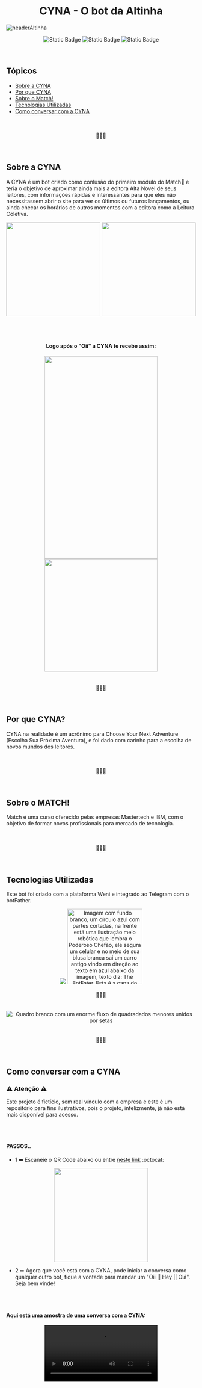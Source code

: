 <h1 align="center">CYNA - O bot da Altinha</h1>

![headerAltinha](https://github.com/miaurbanno/bot-cyna/assets/67329795/ea00aa0f-0b50-49ad-ae0d-67ac06a2f835)

<div align="center">
  <img alt="Static Badge" src="https://img.shields.io/github/stars/miaurbanno?style=social">
  <img alt="Static Badge" src="https://img.shields.io/badge/Status-Finalizado-blue?style=plastic&logo=github&labelColor=black&color=yellow">
  <img alt="Static Badge" src="https://img.shields.io/badge/Linguagens-Sem_Programa%C3%A7%C3%A3o-blue?style=plastic&logo=github&labelColor=black&color=yellow">
</div>

<br>
</br>

## Tópicos

* [Sobre a CYNA](#sobre-a-cyna)
* [Por que CYNA](#por-que-cyna)
* [Sobre o Match!](#sobre-o-match)
* [Tecnologias Utilizadas](#tecnologias-utilizadas)
* [Como conversar com a CYNA](#como-conversar-com-a-cyna)
  




<br>
</br>
<div align="center">
  🖤💛🖤
</div>
<br>
</br>

## Sobre a CYNA
A CYNA é um bot criado como conlusão do primeiro módulo do Match💙 e teria o objetivo de aproximar ainda mais a editora Alta Novel de seus leitores, com informações rápidas e interessantes para que eles não necessitassem abrir o site para ver os últimos ou futuros lançamentos, ou ainda checar os horários de outros momentos com a editora como a Leitura Coletiva. 

<div align="center">
  <img width=250 height=250 src="https://github.com/miaurbanno/bot-cyna/assets/67329795/602acea6-1e5b-4b94-ac57-c055809d13d4">
  <img width=250 height=250 src="https://github.com/miaurbanno/bot-cyna/assets/67329795/bdfdcece-2fd9-44e7-bf19-791215265387">
    
  <br></br>
  
#### Logo após o "Oii" a CYNA te recebe assim:

  <img width=300 height=539 src="https://github.com/miaurbanno/bot-cyna/assets/67329795/d07ce4f8-52b2-4c9a-96cd-9fe35033d964">
  <img width=300 heigth=500 src="https://github.com/miaurbanno/bot-cyna/assets/67329795/63901743-033b-4a29-8567-d0ac94617d08">
</div>

<br>
</br>
<div align="center">
  🖤💛🖤
</div>
<br>
</br>

## Por que CYNA?
CYNA na realidade é um acrônimo para Choose Your Next Adventure (Escolha Sua Próxima Aventura), e foi dado com carinho para a escolha de novos mundos dos leitores.

<br>
</br>
<div align="center">
  🖤💛🖤
</div>
<br>
</br>

## Sobre o MATCH!
Match é uma curso oferecido pelas empresas Mastertech e IBM, com o objetivo de formar novos profissionais para mercado de tecnologia.

<br>
</br>
<div align="center">
  🖤💛🖤
</div>
<br>
</br>

## Tecnologias Utilizadas
Este bot foi criado com a plataforma Weni e integrado ao Telegram com o botFather.

<div align="center">
   <img atl="Descrição da imagem: Imagem com fundo azul claro, centralizado está um símbolo que se parecem com ondas e alguns pontos entre elas, e do lado o nome da empresa,  Weni" src="https://github.com/miaurbanno/bot-cyna/assets/67329795/8811d4de-c391-4e42-a269-1b739032c4bd">
   <img alt="Imagem com fundo branco, um círculo azul com partes cortadas, na frente está uma ilustração meio robótica que lembra o Poderoso Chefão, ele segura um celular e no meio de sua blusa branca sai um carro antigo vindo em direção ao texto em azul abaixo da imagem, texto diz: The BotFater. Esta é a capa do bot Father no Telegram." width=200 height=200 src="https://github.com/miaurbanno/bot-cyna/assets/67329795/d9669ee3-d801-4c92-976b-e9256dbdbc6e)">

<br>
</br>
<div align="center">
  🖤💛🖤
</div>
<br>
</br>

   <img alt="Quadro branco com um enorme fluxo de quadradados menores unidos por setas" src="https://github.com/miaurbanno/bot-cyna/assets/67329795/f9d33dd3-51cf-4e95-b841-28f4c1cb8d43">
</div>

<br>
</br>
<div align="center">
  🖤💛🖤
</div>
<br>
</br>

## Como conversar com a CYNA

### ⚠️ Atenção ⚠️
Este projeto é fictício, sem real vínculo com a empresa e este é um repositório para fins ilustrativos,
pois o projeto, infelizmente, já não está mais disponível para acesso.

<br></br>
#### PASSOS..

- 1 ➡ Escaneie o QR Code abaixo ou entre [neste link](https://t.me/CYNAltinhabot) :octocat:
<div align="center">
<img width=250 heigth=300 src="https://github.com/miaurbanno/bot-cyna/assets/67329795/bfd33fd6-8f92-403c-b2f6-5d3b5a35f4be">
</div>

- 2 ➡ Agora que você está com a CYNA, pode iniciar a conversa como qualquer outro bot, fique a vontade para mandar um "Oii || Hey || Olá".
      Seja bem vinde!
  
<br></br>
#### Aqui está uma amostra de uma conversa com a CYNA:

<div align="center">
<video src="https://github.com/miaurbanno/bot-cyna/assets/67329795/9928ffa3-c285-48d9-89da-439ae626e563">  
</div>


